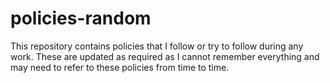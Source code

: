 # policies-random
This repository contains policies that I follow or try to follow during any work. These are updated as required as I cannot remember everything and may need to refer to these policies from time to time.
